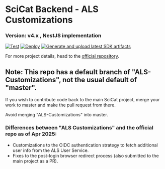 # SciCat Backend - ALS Customizations

### Version: v4.x , NestJS implementation

[![Test](https://github.com/als-computing/scicat-backend-next-als/actions/workflows/test.yml/badge.svg)](https://github.com/als-computing/scicat-backend-next-als/actions/workflows/test.yml)
[![Deploy](https://github.com/als-computing/scicat-backend-next-als/actions/workflows/build-and-push.yml/badge.svg)](https://github.com/als-computing/scicat-backend-next-als/actions/workflows/build-and-push.yml)
[![Generate and upload latest SDK artifacts](https://github.com/als-computing/scicat-backend-next-als/actions/workflows/upload-sdk-artifact.yml/badge.svg?branch=master)](https://github.com/als-computing/scicat-backend-next-als/actions/workflows/upload-sdk-artifact.yml)

For more project details, head to the [official repository](https://github.com/SciCatProject/scicat-backend-next/).

## Note: This repo has a default branch of "ALS-Customizations", not the usual default of "master".

If you wish to contribute code back to the main SciCat project, merge your work to master and make the pull request from there.

Avoid merging "ALS-Customizations" into master.

### Differences between "ALS Customizations" and the official repo as of Apr 2025:

* Customizations to the OIDC authentication strategy to fetch additional user info from the ALS User Service.
* Fixes to the post-login browser redirect process (also submitted to the main project as a PR).

